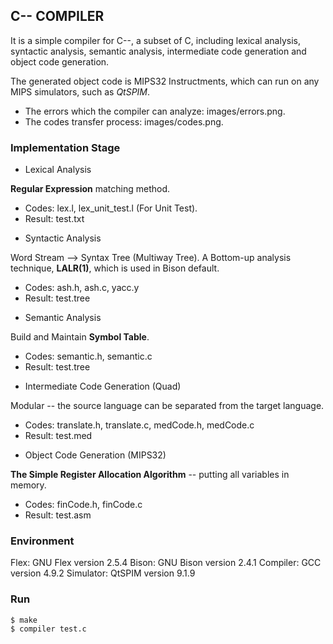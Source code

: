 ## C-- COMPILER

It is a simple compiler for C--, a subset of C, including lexical analysis, syntactic analysis, semantic analysis, intermediate code generation and object code generation.

The generated object code is MIPS32 Instructments, which can run on any MIPS simulators, such as *QtSPIM*.

* The errors which the compiler can analyze: images/errors.png.
* The codes transfer process: images/codes.png.

### Implementation Stage

* Lexical Analysis

**Regular Expression** matching method.
  - Codes: lex.l, lex_unit_test.l (For Unit Test).
  - Result: test.txt

*  Syntactic Analysis

Word Stream --> Syntax Tree (Multiway Tree). A Bottom-up analysis technique, **LALR(1)**, which is used in Bison default.
  - Codes: ash.h, ash.c, yacc.y
  - Result: test.tree 
	
* Semantic Analysis

Build and Maintain **Symbol Table**.
  - Codes: semantic.h, semantic.c
  - Result: test.tree 

* Intermediate Code Generation (Quad)

Modular -- the source language can be separated from the target language.
  - Codes: translate.h, translate.c, medCode.h, medCode.c
  - Result: test.med 

* Object Code Generation (MIPS32)

**The Simple Register Allocation Algorithm** -- putting all variables in memory.
  - Codes: finCode.h, finCode.c
  - Result: test.asm

### Environment
Flex: GNU Flex version 2.5.4
Bison: GNU Bison version 2.4.1
Compiler: GCC version 4.9.2
Simulator: QtSPIM version 9.1.9

###  Run
```
$ make
$ compiler test.c
```
